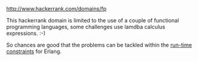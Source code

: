 http://www.hackerrank.com/domains/fp

This hackerrank domain is limited to the use of a couple of functional programming languages, 
some challenges use lamdba calculus expressions. :-)

So chances are good that the problems can be tackled within the 
[run-time constraints](http://www.hackerrank.com/environment) for Erlang. 
